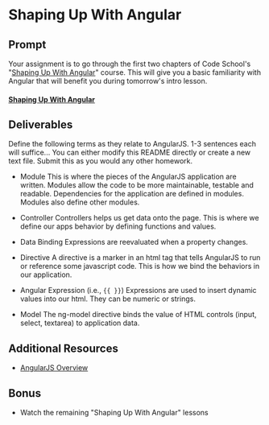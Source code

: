 # Shaping Up With Angular

## Prompt

Your assignment is to go through the first two chapters of Code School's "[Shaping Up With Angular](https://www.codeschool.com/courses/shaping-up-with-angular-js)" course. This will give you a basic familiarity with Angular that will benefit you during tomorrow's intro lesson.

#### [Shaping Up With Angular](https://www.codeschool.com/courses/shaping-up-with-angular-js)

## Deliverables

Define the following terms as they relate to AngularJS. 1-3 sentences each will suffice... You can either modify this README directly or create a new text file. Submit this as you would any other homework.

* Module
  This is where the pieces of the AngularJS application are written.  Modules allow the code to be more maintainable, testable and readable.
  Dependencies for the application are defined in modules. Modules also define other modules.

* Controller
  Controllers helps us get data onto the page. This is where we define our apps behavior by defining functions and values.

* Data Binding
  Expressions are reevaluated when a property changes.

* Directive
  A directive is a marker in an html tag that tells AngularJS to run or reference some javascript code. This is how we bind the behaviors in our application.

* Angular Expression (i.e., `{{ }}`)
  Expressions are used to insert dynamic values into our html.  They can be numeric or strings.

* Model
  The ng-model directive binds the value of HTML controls (input, select, textarea) to application data.

## Additional Resources

* [AngularJS Overview](https://www.tutorialspoint.com/angularjs/angularjs_overview.htm)

## Bonus

* Watch the remaining "Shaping Up With Angular" lessons
